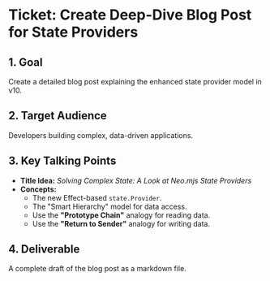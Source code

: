# Ticket: Create Deep-Dive Blog Post for State Providers

## 1. Goal
Create a detailed blog post explaining the enhanced state provider model in v10.

## 2. Target Audience
Developers building complex, data-driven applications.

## 3. Key Talking Points
- **Title Idea:** *Solving Complex State: A Look at Neo.mjs State Providers*
- **Concepts:**
    - The new Effect-based `state.Provider`.
    - The "Smart Hierarchy" model for data access.
    - Use the **"Prototype Chain"** analogy for reading data.
    - Use the **"Return to Sender"** analogy for writing data.

## 4. Deliverable
A complete draft of the blog post as a markdown file.
